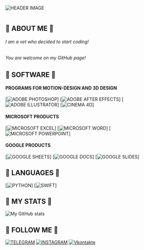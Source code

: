 ![HEADER IMAGE](https://github.com/DoshikSmirnoff/doshiksmirnoff/blob/main/Images/331449706_11417336.png)

<div id="profile_views" align="left">
    <img src="https://komarev.com/ghpvc/?username=DoshikSmirnoff&label=PROFILE+VIEWS&style=badge&color=5b4b41" alt=""/>
</div>

## :herb: ABOUT ME :herb:
###### *I am a vet who decided to start coding!* <br>
###### *You are welcome on my GitHub page!*


## :herb: SOFTWARE :herb:
#### PROGRAMS FOR MOTION-DESIGN AND 3D DESIGN
[![ADOBE PHOTOSHOP](https://img.shields.io/badge/Adobe-5b4b41?style=flat&logo=photoshop)]
[![ADOBE AFTER EFFECTS](https://img.shields.io/badge/Adobe-5b4b41?style=flat&logo=after_effects)]
[![ADOBE ILLUSTRATOR](https://img.shields.io/badge/Adobe-5b4b41?style=flat&logo=illustrator)]
[![CINEMA 4D](https://img.shields.io/badge/Adobe-5b4b41?style=flat&logo=cinema_4d)]

#### MICROSOFT PRODUCTS
[![MICROSOFT EXCEL](https://img.shields.io/badge/Microsoft-5b4b41?style=flat&logo=microsoft_excel)]
[![MICROSOFT WORD](https://img.shields.io/badge/Microsoft-5b4b41?style=flat&logo=microsoft_word)]
[![MICROSOFT POWERPOINT](https://img.shields.io/badge/Microsoft-5b4b41?style=flat&logo=microsoft_powerpoint)]



#### GOOGLE PRODUCTS
[![GOOGLE SHEETS](https://img.shields.io/badge/Google-5b4b41?style=flat&logo=Google)]
[![GOOGLE DOCS](https://img.shields.io/badge/Google-5b4b41?style=flat&logo=Google)]
[![GOOGLE SLIDES](https://img.shields.io/badge/Google-5b4b41?style=flat&logo=Google)]

## :herb: LANGUAGES :herb:
[![PYTHON](https://img.shields.io/badge/PYTHON-5b4b41?style=flat&logo=python)]
[![SWIFT](https://img.shields.io/badge/SWIFT-5b4b41?style=flat&logo=SWIFT)]

## :herb: MY STATS :herb:
![My GitHub stats](https://github-readme-stats.vercel.app/api?username=doshiksmirnoff&show_icons=true&count_private=true&bg_color=5b4b41&title_color=FFFFFF&text_color=F6F2EC&icon_color=ED6136)

## :herb: FOLLOW ME :herb:
[![TELEGRAM](https://img.shields.io/badge/TELEGRAM-5b4b41?style=flat&logo=telegram)](https://t.me/scooooodeeeeez)
[![INSTAGRAM](https://img.shields.io/badge/INSTAGRAM-5b4b41?style=flat&logo=instagram&logoColor=FF1493)](https://www.instagram.com/scooooodeeeeez)
[![Vkontakte](https://img.shields.io/badge/Vkontakte-5b4b41?style=flat&logo=Vk&logoColor=4285B4)](https://vk.com/scooooodeeeeez)
